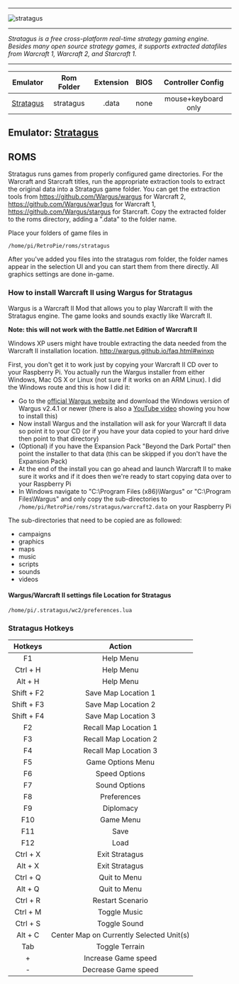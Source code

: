 ***
![stratagus](https://wargus.github.io/img/stratagus.svg)
***
_Stratagus is a free cross-platform real-time strategy gaming engine. Besides many open source strategy games, it supports extracted datafiles from Warcraft 1, Warcraft 2, and Starcraft 1._
***

| Emulator | Rom Folder | Extension | BIOS |  Controller Config |
| :---: | :---: | :---: | :---: | :---: |
| [Stratagus](https://wargus.github.io/) | stratagus  | .data | none | mouse+keyboard only |

## Emulator: [Stratagus](https://wargus.github.io/)

## ROMS
Stratagus runs games from properly configured game directories. For the Warcraft and Starcraft titles, run the appropriate extraction tools to extract the original data into a Stratagus game folder. You can get the extraction tools from https://github.com/Wargus/wargus for Warcraft 2, https://github.com/Wargus/war1gus for Warcraft 1, https://github.com/Wargus/stargus for Starcraft. Copy the extracted folder to the roms directory, adding a ".data" to the folder name.

Place your folders of game files in
```
/home/pi/RetroPie/roms/stratagus
```

After you've added you files into the stratagus rom folder, the folder names appear in the selection UI and you can start them from there directly. All graphics settings are done in-game.

### How to install Warcraft II using Wargus for Stratagus

Wargus is a Warcraft II Mod that allows you to play Warcraft II with the Stratagus engine. The game looks and sounds exactly like Warcraft II.

**Note: this will not work with the Battle.net Edition of Warcraft II**

Windows XP users might have trouble extracting the data needed from the Warcraft II installation location.
http://wargus.github.io/faq.html#winxp

First, you don't get it to work just by copying your Warcraft II CD over to your Raspberry Pi. You actually run the Wargus installer from either Windows, Mac OS X or Linux (not sure if it works on an ARM Linux). I did the Windows route and this is how I did it:

* Go to the [official Wargus website](http://wargus.github.io/) and download the Windows version of Wargus v2.4.1 or newer (there is also a [YouTube video](https://www.youtube.com/watch?v=fnY13i105LE) showing you how to install this)
* Now install Wargus and the installation will ask for your Warcraft II data so point it to your CD (or if you have your data copied to your hard drive then point to that directory)
* (Optional) if you have the Expansion Pack "Beyond the Dark Portal" then point the installer to that data (this can be skipped if you don't have the Expansion Pack)
* At the end of the install you can go ahead and launch Warcraft II to make sure it works and if it does then we're ready to start copying data over to your Raspberry Pi
* In Windows navigate to "C:\Program Files (x86)\Wargus" or "C:\Program Files\Wargus" and only copy the sub-directories to `/home/pi/RetroPie/roms/stratagus/warcraft2.data` on your Raspberry Pi

The sub-directories that need to be copied are as followed:

* campaigns
* graphics
* maps
* music
* scripts
* sounds
* videos

#### Wargus/Warcraft II settings file Location for Stratagus

`/home/pi/.stratagus/wc2/preferences.lua`

### Stratagus Hotkeys

Hotkeys | Action
| :---: | :---: |
F1 | Help Menu
Ctrl + H | Help Menu
Alt + H | Help Menu
Shift + F2 | Save Map Location 1
Shift + F3 | Save Map Location 2
Shift + F4 | Save Map Location 3
F2 | Recall Map Location 1
F3 | Recall Map Location 2
F4 | Recall Map Location 3
F5 | Game Options Menu
F6 | Speed Options
F7 | Sound Options
F8 | Preferences
F9 | Diplomacy
F10 | Game Menu
F11 | Save
F12 | Load
Ctrl + X | Exit Stratagus
Alt + X | Exit Stratagus
Ctrl + Q | Quit to Menu
Alt + Q | Quit to Menu
Ctrl + R | Restart Scenario
Ctrl + M | Toggle Music
Ctrl + S | Toggle Sound
Alt + C | Center Map on Currently Selected Unit(s)
Tab | Toggle Terrain
+ | Increase Game speed
- | Decrease Game speed
